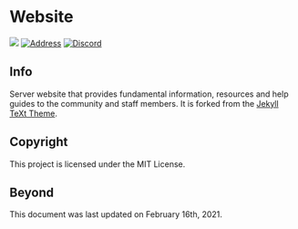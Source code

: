 # Website
![](https://img.shields.io/github/issues/darkstne/website.svg?style=flat-square&logo=github) [![Address](https://img.shields.io/badge/ip-darkst.one-ff9500?style=flat-square)](https://darkst.one/hc/getting-started#server-basics) [![Discord](https://img.shields.io/discord/782808436118650890?color=7289DA&label=chat&logo=discord&logoColor=fff&style=flat-square)](https://darkst.one/discord)

## Info
Server website that provides fundamental information, resources and help guides to the community and staff members. It is forked from the [Jekyll TeXt Theme](https://tianqi.name/jekyll-TeXt-theme/).

## Copyright
This project is licensed under the MIT License.

## Beyond
This document was last updated on February 16th, 2021.
